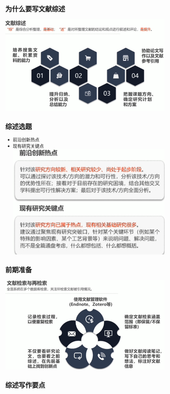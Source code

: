 ## 为什么要写文献综述
![输入图片说明](/imgs/2025-05-02/vvPXLfoniZWPNH0L.png)
## 综述选题
- 前沿创新热点
- 现有研究关键点
![输入图片说明](/imgs/2025-05-02/MPHMthvMc6r6oapM.png)
## 前期准备
![输入图片说明](/imgs/2025-05-02/mW5gfruskUREWMST.png)

## 综述写作要点



<!--stackedit_data:
eyJoaXN0b3J5IjpbMTYxOTUzNzMyMSwtMzE1ODgxNDk4XX0=
-->